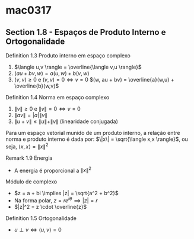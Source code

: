 # mac0317

## Section 1.8 - Espaços de Produto Interno e Ortogonalidade

Definition 1.3 Produto interno em espaço complexo
1. $\langle u,v \rangle = \overline{\langle v,u \rangle}$
2. $(au + bv, w) = a(u,w) + b(v,w)$
3. $(v,v) \geq 0$ e $(v,v) = 0 \iff v = 0$
$(w, au + bv) = \overline{a}(w,u) + \overline{b}(w,v)$

Definition 1.4 Norma em espaço complexo
1. $\|v\| \geq 0$ e $\|v\| = 0 \iff v = 0$
2. $\|av\| = |a|\|v\|$
3. $\|u + v\| \leq \|u\| + \|v\|$ (linearidade conjugada)

Para um espaço vetorial munido de um produto interno, a relação entre norma e produto interno é dada por: $\|x\| = \sqrt{\langle x,x \rangle}$, ou seja, $\langle x,x \rangle = \|x\|^2$

Remark 1.9 Energia
- A energia é proporcional a $\|x\|^2$

Módulo de complexo
- $z = a + bi \implies |z| = \sqrt{a^2 + b^2}$
- Na forma polar, $z = re^{i \theta} \implies |z| = r$
- $|z|^2 = z \cdot \overline{z}$

Definition 1.5 Ortogonalidade
- $u \perp v \iff \langle u,v \rangle = 0$


